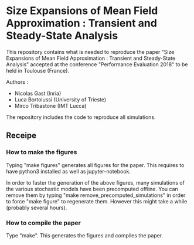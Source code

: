 # Size Expansions of Mean Field Approximation : Transient and Steady-State Analysis

This repository contains what is needed to reproduce the paper "Size Expansions of Mean Field Approximation : Transient and Steady-State Analysis" accepted at the conference "Performance Evaluation 2018" to be held in Toulouse (France).

Authors :
* Nicolas Gast (Inria)
* Luca Bortolussi (University of Trieste)
* Mirco Tribastone (IMT Lucca)

The repository includes the code to reproduce all simulations. 

## Receipe

### How to make the figures

Typing "make figures" generates all figures for the paper. This requires to have python3 installed as well as jupyter-notebook.

In order to faster the generation of the above figures, many
simulations of the various stochastic models have been precomputed
offline. You can remove them by typing "make
remove_precomputed_simulations" in order to force "make figure" to
regenerate them. However this might take a while (probably several hours). 

### How to compile the paper 

Type "make". This generates the figures and compiles the paper. 
